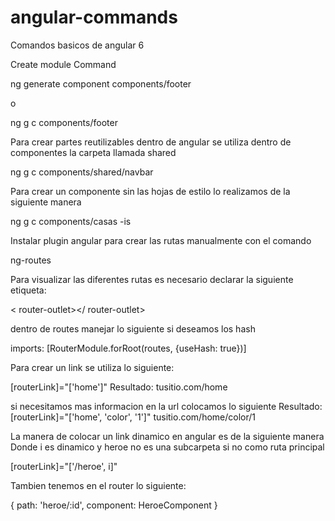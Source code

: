 # angular-commands
Comandos basicos de angular 6

Create module Command

ng generate component components/footer

o

ng g c components/footer

Para crear partes reutilizables dentro de angular se utiliza dentro de componentes la carpeta llamada shared

ng g c components/shared/navbar

Para crear un componente sin las hojas de estilo lo realizamos de la siguiente manera

ng g c components/casas -is


Instalar plugin angular para crear las rutas manualmente con el comando

ng-routes

Para visualizar las diferentes rutas es necesario declarar la siguiente etiqueta:

< router-outlet></ router-outlet>

dentro de routes manejar lo siguiente si deseamos los hash

imports: [RouterModule.forRoot(routes, {useHash: true})]

Para crear un link se utiliza lo siguiente:

[routerLink]="['home']"
Resultado:
tusitio.com/home

si necesitamos mas informacion en la url colocamos lo siguiente
Resultado:
[routerLink]="['home', 'color', '1']"
tusitio.com/home/color/1

La manera de colocar un link dinamico en angular es de la siguiente manera
Donde i es dinamico y heroe no es una subcarpeta si no como ruta principal

[routerLink]="['/heroe', i]"

Tambien tenemos en el router lo siguiente:

{ path: 'heroe/:id', component: HeroeComponent }




